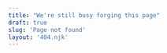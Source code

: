 ```yaml
---
title: "We're still busy forging this page"
draft: true
slug: 'Page not found'
layout: '404.njk'
---
```

